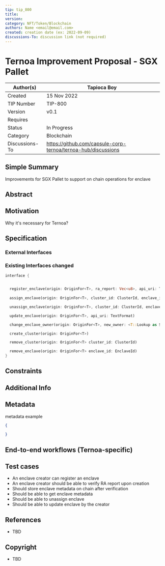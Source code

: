 ```yaml
---
tip: tip_800
title: 
version: 
category: NFT/Token/Blockchain
authors: Name <email@email.com>
created: creation date (ex: 2022-09-09)
discussions-To: discussion link (not required)
---
```


# Ternoa Improvement Proposal - SGX Pallet

| Author(s)      | Tapioca Boy |
| ----------- | ----------- |
| Created   | 15 Nov 2022       |
| TIP Number   | TIP-800       |
| Version   | v0.1       |
| Requires   | <Link to Basic NFT TIP here>       |
| Status | In Progress       |
| Category   | Blockchain       |
| Discussions-To   | https://github.com/capsule-corp-ternoa/ternoa-hub/discussions

## Simple Summary

Improvements for SGX Pallet to support on chain operations for enclave

## Abstract



## Motivation

Why it's necessary for Ternoa?

## Specification

### External Interfaces


### Existing Interfaces changed

```rust
interface {


  register_enclave(origin: OriginFor<T>, ra_report: Vec<u8>, api_uri: TextFormat)
		
  assign_enclave(origin: OriginFor<T>, cluster_id: ClusterId, enclave_id: EnclaveId)

  unassign_enclave(origin: OriginFor<T>, cluster_id: ClusterId, enclave_id: EnclaveId)

  update_enclave(origin: OriginFor<T>, api_uri: TextFormat)

  change_enclave_owner(origin: OriginFor<T>, new_owner: <T::Lookup as StaticLookup>::Source, , enclave_id: EnclaveId)

  create_cluster(origin: OriginFor<T>)

  remove_cluster(origin: OriginFor<T> cluster_id: ClusterId)

  remove_enclave(origin: OriginFor<T> enclave_id: EnclaveId)
}
```

## Constraints

## Additional Info

## Metadata

metadata example

```json
{
	
}
```

## End-to-end workflows (Ternoa-specific)

## Test cases

* An enclave creator can register an enclave
* An enclave creator should be able to verify RA report upon creation
* Should store enclave metadata on chain after verification
* Should be able to get enclave metadata
* Should be able to unassign enclave
* Should be able to update enclave by the creator
 
## References
* TBD

## Copyright
* TBD
